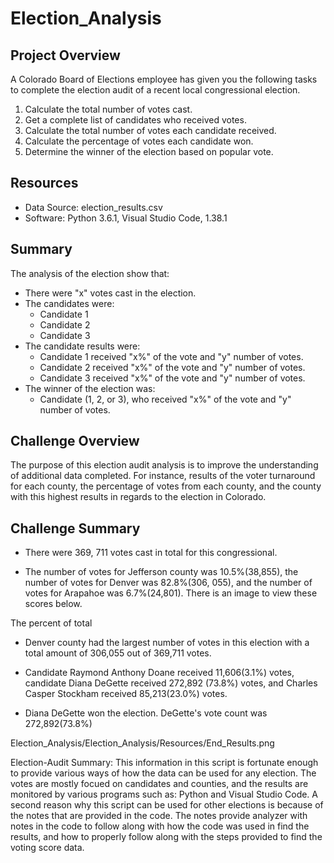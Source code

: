 # Election_Analysis

## Project Overview
A Colorado Board of Elections employee has given you the following tasks to complete the election audit of a recent local congressional election.

1. Calculate the total number of votes cast. 
2. Get a complete list of candidates who received votes. 
3. Calculate the total number of votes each candidate received. 
4. Calculate the percentage of votes each candidate won. 
5. Determine the winner of the election based on popular vote.

## Resources
- Data Source: election_results.csv
- Software: Python 3.6.1, Visual Studio Code, 1.38.1

## Summary
The analysis of the election show that:
- There were "x" votes cast in the election. 
- The candidates were:
	- Candidate 1
	- Candidate 2
	- Candidate 3
- The candidate results were:
	- Candidate 1 received "x%" of the vote and "y" number of votes.
	- Candidate 2 received "x%" of the vote and "y" number of votes.
	- Candidate 3 received "x%" of the vote and "y" number of votes.
- The winner of the election was:
	- Candidate (1, 2, or 3), who received "x%" of the vote and "y" number of votes.

## Challenge Overview

The purpose of this election audit analysis is to improve the understanding of additional data completed. For instance, results 
of the voter turnaround for each county, the percentage of votes from each county, and the county with this highest results in regards to the election in Colorado.


## Challenge Summary


* There were 369, 711 votes cast in total for this congressional. 

* The number of votes for Jefferson county was 10.5%(38,855), the number of votes for Denver was 82.8%(306, 055), and the number of votes for Arapahoe was 6.7%(24,801). There is an image to view these scores below.

The percent of total 

* Denver county had the largest number of votes in this election with a total amount of 306,055 out of 369,711 votes.

* Candidate Raymond Anthony Doane received 11,606(3.1%) votes, candidate Diana DeGette received 272,892 (73.8%) votes, and Charles Casper Stockham received 85,213(23.0%) votes. 

* Diana DeGette won the election. DeGette's vote count was 272,892(73.8%)

Election_Analysis/Election_Analysis/Resources/End_Results.png

Election-Audit Summary: 
	This information in this script is fortunate enough to provide various ways of how the data can be used for any election. The votes are mostly focued on candidates and counties, and the results are monitored by various programs such as: Python and Visual Studio Code. 
	A second reason why this script can be used for other elections is because of the notes that are provided  in the code. The notes provide analyzer with notes in the code to follow along with how the code was used in find the results, and how to properly follow along with the steps provided to find the voting score data.  


















